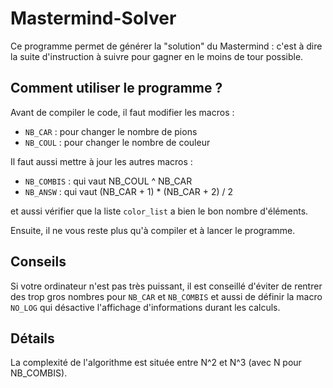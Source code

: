 # Mastermind-Solver
Ce programme permet de générer la "solution" du Mastermind : c'est à dire la suite d'instruction à suivre pour gagner en le moins de tour possible.

## Comment utiliser le programme ?
Avant de compiler le code, il faut modifier les macros :
 - `NB_CAR` : pour changer le nombre de pions
 - `NB_COUL` : pour changer le nombre de couleur

Il faut aussi mettre à jour les autres macros :
 - `NB_COMBIS` : qui vaut NB_COUL ^ NB_CAR
 - `NB_ANSW` : qui vaut (NB_CAR + 1) * (NB_CAR + 2) / 2

et aussi vérifier que la liste `color_list` a bien le bon nombre d'éléments.

Ensuite, il ne vous reste plus qu'à compiler et à lancer le programme.

## Conseils
Si votre ordinateur n'est pas très puissant, il est conseillé d'éviter de rentrer des trop gros nombres pour `NB_CAR` et `NB_COMBIS` et aussi de définir la macro `NO_LOG` qui désactive l'affichage d'informations durant les calculs.

## Détails
La complexité de l'algorithme est située entre N^2 et N^3 (avec N pour NB_COMBIS).
